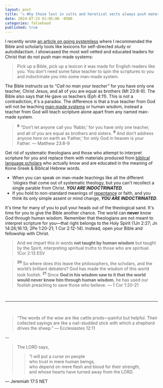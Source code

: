```yaml
---
layout: post
title: "☠️ Why those lost in cults and heretical sects always push materials, other than the Bible or lexicons, to indoctrinate you. They pray obsessively with these false teachers and their false systems on a daily basis and will use every opportunity to push them on you until you have to avoid them."
date: 2024-07-23 01:05:00 -0500
categories: falsehood
published: true
---
```


I recently wrote [an article on going systemless](https://sevenshepherd.github.io/hierarchy-of-authority/) where I recommended the Bible and scholarly tools like lexicons for self-directed study or autodidactism. I showcased the most well vetted and educated leaders for Christ that do not push man-made systems:

> Pick up a Bible, pick up a lexicon it was made for English readers like you. You don't need some false teacher to spin the scriptures to you and indoctrinate you into some man-made system.

The Bible instructs us to *&ldquo;Call no man your teacher&rdquo;* for you have only one teacher, Christ Jesus, and all of you are equal as brothers (Mt 23:8-9). The Bible also says that He gave us teachers (Eph 4:11). This is not a contradiction, it's a paradox. The difference is that a true teacher from God will not be teaching [man-made systems](https://sevenshepherd.github.io/free-grace-theology/) or human wisdom, instead a teacher from God will teach scripture alone apart from any named man-made system.

> <sup style="font-weight:bold">8</sup> “Don’t let anyone call you ‘Rabbi,’ for you have only one teacher, and all of you are equal as brothers and sisters. <sup style="font-weight:bold">9</sup> And don’t address anyone here on earth as ‘Father,’ for only God in heaven is your Father. &mdash; Matthew 23:8-9

Get rid of systematic theologians and those who attempt to interpret scripture for you and replace them with materials produced from [biblical language scholars](https://sevenshepherd.github.io/hierarchy-of-authority/#Recommended-Materials) who actually know and are educated in the meaning of Koine Greek & Biblical Hebrew words.

- When you can speak on man-made teachings like all the different *'ologies* that come out of systematic theology, but you can't recollect a single parable from Christ. ***YOU ARE INDOCTRINATED***.
- If you hold to non-standard meanings of [repentance](https://sevenshepherd.github.io/repentance/) or faith, and you think its only simple assent or mind change, ***YOU ARE INDOCTRINATED***. 

It's time for many of you to pull your heads out of the theological sand. It's time for you to give the Bible another chance. The world can **never** know God through human wisdom. Remember that theologians are not meant to interpret scripture for you—that right belongs to the Holy Spirit (1Jn 2:27; Jn 14:26;16:13; 2Pe 1:20-21; 1 Cor 2:12-14). Instead, open your Bible and fellowship with Christ.

> And we impart this in words **not taught by human wisdom** but taught by the Spirit, interpreting spiritual truths to those who are spiritual. 1Cor 2:13 ESV

> <sup style="font-weight:bold">20</sup> So where does this leave the philosophers, the scholars, and the world’s brilliant debaters? God has made the wisdom of this world look foolish. <sup style="font-weight:bold">21</sup> Since <span style="font-weight:bold">God in his wisdom saw to it that the world would never know him through human wisdom</span>, he has used our foolish preaching to save those who believe. &mdash; 1 Cor 1:20-21


<!-- 🚸 Safeguarding Our Children From False Teachers: Why We Should Righteously Crusade Against The Dark Heresy And The Ruinous False Teaching of Assent -->

<!-- Safeguarding Our Children From False Teachers: Why We Should Righteously Crusade Against The Dark Heresy of The 80s Chaferanism Corruption And The Ruinous False Gospel of Assent -->

<!-- Not too long ago I wrote an article debunking [Chaferanism](https://sevenshepherd.github.io/free-grace-theology/), otherwise known as, the 80s *&ldquo;Free Grace&rdquo;* Movement. I explained how this dangerous movement cheapened the glorious grace of our God. After some thought, I realized just how menacing the false teachers propagating it are to the little hearts and minds of our children and I was compelled to warn the masses again against this dangerous deception. -->

<!-- > “The so-called [Free Grace version of the gospel](https://sevenshepherd.github.io/free-grace-theology/) of Jesus Christ is unbiblical, anti-evangelical, and sub-Christian, ...” — Dr. J.I. Packer (Ph.D., University of Oxford), Time Magazine top 25 evangelical. -->

<br>

---

<br>

> “The words of the wise are like cattle prods—painful but helpful. Their collected sayings are like a nail-studded stick with which a shepherd drives the sheep.” ― Ecclesiastes 12:11

--

> The LORD says,<br>
>>“I will put a curse on people<br>
who trust in mere human beings,<br>
who depend on mere flesh and blood for their strength,<br>
and whose hearts have turned away from the LORD.
>
&mdash; Jeremiah 17:5 NET

<script>
    var refTagger = {
        settings: {
            bibleVersion: 'ESV'
        }
    }; 

    (function(d, t) {
        var n=d.querySelector('[nonce]');
        refTagger.settings.nonce = n && (n.nonce||n.getAttribute('nonce'));
        var g = d.createElement(t), s = d.getElementsByTagName(t)[0];
        g.src = 'https://api.reftagger.com/v2/RefTagger.js';
        g.nonce = refTagger.settings.nonce;
        s.parentNode.insertBefore(g, s);
    }(document, 'script'));
</script>